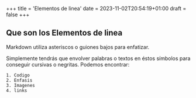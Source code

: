 +++
title = 'Elementos de linea'
date = 2023-11-02T20:54:19+01:00
draft = false
+++
## Que son los Elementos de linea 

Markdown utiliza asteriscos o guiones bajos para enfatizar.

Simplemente tendrás que envolver palabras o textos en éstos símbolos para conseguir cursivas o negritas.
Podemos encontrar:

    1. Codigo
    2. Enfasis
    3. Imagenes
    4. links